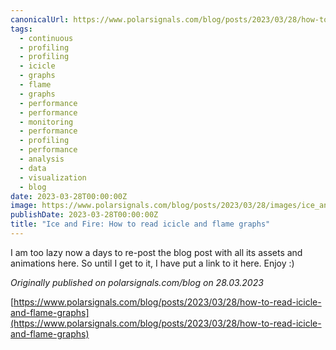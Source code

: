 ```yaml
---
canonicalUrl: https://www.polarsignals.com/blog/posts/2023/03/28/how-to-read-icicle-and-flame-graphs
tags:
  - continuous
  - profiling
  - profiling
  - icicle
  - graphs
  - flame
  - graphs
  - performance
  - performance
  - monitoring
  - performance
  - profiling
  - performance
  - analysis
  - data
  - visualization
  - blog
date: 2023-03-28T00:00:00Z
image: https://www.polarsignals.com/blog/posts/2023/03/28/images/ice_and_fire.svg
publishDate: 2023-03-28T00:00:00Z
title: "Ice and Fire: How to read icicle and flame graphs"
---
```


I am too lazy now a days to re-post the blog post with all its assets and animations here. So until I get to it, I have put a link to it here. Enjoy :)

_Originally published on polarsignals.com/blog on 28.03.2023_

[https://www.polarsignals.com/blog/posts/2023/03/28/how-to-read-icicle-and-flame-graphs](https://www.polarsignals.com/blog/posts/2023/03/28/how-to-read-icicle-and-flame-graphs)
